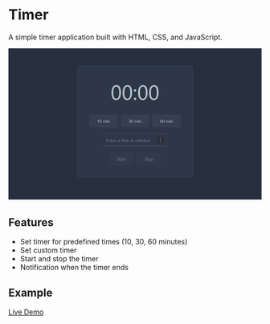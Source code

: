 # Timer

A simple timer application built with HTML, CSS, and JavaScript.

![Timer Screenshot](timer.png)

## Features
- Set timer for predefined times (10, 30, 60 minutes)
- Set custom timer
- Start and stop the timer
- Notification when the timer ends

## Example
[Live Demo](https://www.sylvainbrehaut.com/Timer/index.html)
